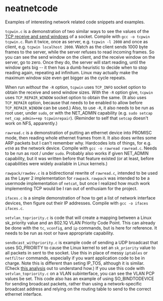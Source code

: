 # neatnetcode
Examples of interesting network related code snippets and examples.

`tcpwin.c` is a demonstration of two similar ways to see the values of the [TCP receive and send windows](https://en.wikipedia.org/wiki/TCP_tuning#Window_size) of a socket. Compile with `gcc -o tcpwin tcpwin.c`. Run it twice, once as server, e.g. `tcpwin -l 2000` and once as client, e.g. `tcpwin localhost 2000`. Watch as the client sends 1000 byte frames to the server, while the server refuses to read incoming frames. So you can see the send window on the client, and the receive window on the server, go to zero. Once they do, the server will start reading, until the window gets big -- it then has a dumb heuristic to decide when to stop reading again, repeating ad infinitum. Linux may actually make the maximum window size even get bigger as the cycle repeats. 

When run *without* the `-R` option, `tcpwin` uses `TCP_INFO` socket option to obtain the receive and send window sizes. *With* the `-R` option give, `tcpwin` uses `TCP_REPAIR_WINDOW` socket option to obtain the same. (It also uses `TCP_REPAIR` option, because that needs to be enabled to allow before `TCP_REPAIR_WINDOW` can be used.) Also, to use `-R`, it also needs to be run as root user, under `sudo`, or with the NET_ADMIN capability (e.g. `sudo setcap net_cap_admin=+ep tcpwinrepair`). (Reminder to self that `setcap` doesn't work on NFS, apparently.)

`rawread.c` is a demonstration of putting an ethernet device into PROMISC mode, then reading whole ethernet frames from it. It also does writes some ARP packets but I can't remember why. Hardcodes lots of things, for e.g. `eth0` as the network device. Compile with `gcc -o rawread rawread.c`. Needs to be run as root / under `sudo`. Probably also works if given NET_ADMIN capability, but it was written before that feature existed (or at least, before capabilities were widely available in Linux kernels.)

`rawpack/rawdev.c` is a bidirectional rewrite of `rawread.c`, intended to be used as the Layer 2 implementation for `rawpack`. `rawpack` was intended to be a usermode implementation of `netcat`, but once I realized how much work implementing TCP would be I ran out of enthusiam for the project.

`ifaces.c` is a simple demonstration of how to get a list of network interface devices, then figure out their IP addresses. Compile with `gcc -o ifaces ifaces.c`.

`setvlan_topriority.c` is code that will create a mapping between a Linux sk_priority value and an 802.1Q VLAN Priority Code Point. This can already be done with the `tc`, `vconfig`, and `ip` commands, but is here for reference. It needs to be run as root or have appropriate capability.

`sendbcast_withpriority.c` is example code of sending a UDP broadcast that uses SO_PRIORITY to cause the Linux kernel to set an `sk_priority` value to all packets in sent to the socket. Use this in place of messy `iptables` or `netfilter` commands, especially if you want application code to be in charge. Note this is different than seting IP_TOS, although it is similar. (Check [this analysis](https://www.rationali.st/blog/looking-into-dscp-and-ieee-8021p-vlan-priorities.html) out to understand how.) If you use this code with `setvlan_topriority.c` on a VLAN subinterface, you can see the VLAN PCP values be set. This code also has an example of using SO_BINDTODEVICE for sending broadcast packets, rather than using a network-specific broadcast address and relying on the routing table to send to the correct ethernet interface.
